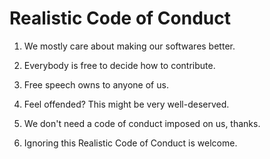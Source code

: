 
# Realistic Code of Conduct

1. We mostly care about making our softwares better.

2. Everybody is free to decide how to contribute.

3. Free speech owns to anyone of us.

4. Feel offended? This might be very well-deserved.

5. We don't need a code of conduct imposed on us, thanks.

6. Ignoring this Realistic Code of Conduct is welcome.

<!--
vim: expandtab ts=2
-->
